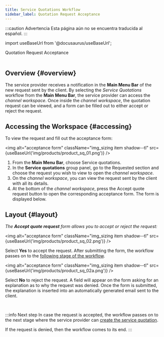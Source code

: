 ```yaml
---
title: Service Quotations Workflow
sidebar_label: Quotation Request Acceptance
---
```


:::caution Advertencia
Esta página aún no se encuentra traducida al español.
:::

import useBaseUrl from '@docusaurus/useBaseUrl'; 

<span className="hero__title">Quotation Request Acceptance</span>
<br/>
<br/>

## Overview {#overview}
The service provider receives a notification in the **Main Menu Bar** of the new request sent by the client. By selecting the _Service Quotations_ workflow from the **Main Menu Bar**, the service provider can access the _channel workspace_. Once inside the _channel workspace_, the quotation request can be viewed, and a form can be filled out to either accept or reject the request.

## Accessing the Workspace {#accessing}

To view the request and fill out the acceptance form:

<img alt="acceptance form" className="img_sizing item shadow--tl" src={useBaseUrl('img/products/product_sq_01.png')} />
<br/>

<div className="margin margin-left--lg">

1. From the **Main Menu Bar**, choose <span className="badge badge--primary">Service quotations</span>.
2. In the **Service quotations** group panel, go to the <span className="badge badge--info">Requested</span> section and choose the request you wish to view to open the _channel workspace_.
3. On the _channel workspace_, you can view the request sent by the client with all its details.
4. At the bottom of the _channel workspace_, press the <span className="badge badge--success">Accept quote request</span> button to open the corresponding acceptance form. The form is displayed below.

</div>


## Layout {#layout}

<div className="alert alert--secondary">

_The **Accept quote request** form allows you to accept or reject the request:_

<img alt="acceptance form" className="img_sizing item shadow--tl" src={useBaseUrl('img/products/product_sq_02.png')} />
<br/>

<div className="margin margin-left--lg">

Select **Yes** to accept the request. After submitting the form, the workflow passes on to the [following stage of the workflow](/docs/products/service_quotations/survey-create).

</div>


<img alt="acceptance form" className="img_sizing item shadow--tl" src={useBaseUrl('img/products/product_sq_02a.png')} />
<br/>

<div className="margin margin-left--lg">

Select **No** to reject the request. A field will appear on the form asking for an explanation as to why the request was denied. Once the form is submitted, the explanation is inserted into an automatically generated email sent to the client.

</div>

</div>
<br/>

:::info Next step
In case the request is accepted, the workflow passes on to the next stage where the service provider can [create the service quotation](/docs/products/service_quotations/survey-create).

If the request is denied, then the workflow comes to its end.
:::

